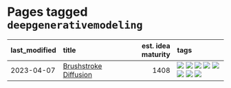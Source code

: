 # Pages tagged `deepgenerativemodeling`

|last_modified|title|est. idea maturity|tags
|:---|:---|---:|:---|
|2023-04-07|[Brushstroke Diffusion](../brushstroke-diffusion.md)|1408|[![](https://img.shields.io/badge/tag-artisticstyletransfer-7ffa70)](../tags/artisticstyletransfer.md) [![](https://img.shields.io/badge/tag-creativity-418eb4)](../tags/creativity.md) [![](https://img.shields.io/badge/tag-deepgenerativemodeling-a3de36)](../tags/deepgenerativemodeling.md) [![](https://img.shields.io/badge/tag-experimental-fe4dc)](../tags/experimental.md) [![](https://img.shields.io/badge/tag-image_processing-f76896)](../tags/image_processing.md) [![](https://img.shields.io/badge/tag-modeltraining-926797)](../tags/modeltraining.md) [![](https://img.shields.io/badge/tag-painting-e2ec85)](../tags/painting.md) [![](https://img.shields.io/badge/tag-wip-7c795e)](../tags/wip.md)|